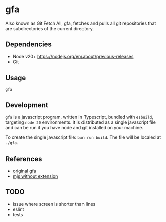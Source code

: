 # gfa

Also known as Git Fetch All, gfa, fetches and pulls all git repositories that are subdirectories of the current directory.

## Dependencies

- Node v20+ https://nodejs.org/en/about/previous-releases
- Git

## Usage

```bash
gfa
```

## Development

`gfa` is a javascript program, written in Typescript, bundled with `esbuild`, targeting `node 20` environments. It is distributed as a single javascript file and can be run it you have node and git installed on your machine.

To create the single javascript file: `bun run build`. The file will be localed at `./gfa`.

## References

- [original gfa](https://gist.github.com/kwo/bbd251ab1d3392ad95dc889948177a78)
- [mjs without extension](https://2ality.com/2022/07/nodejs-esm-shell-scripts.html#unix%3A-arbitrary-filename-extension-via-a-shell-prolog)

## TODO

- issue where screen is shorter than lines
- eslint
- tests
